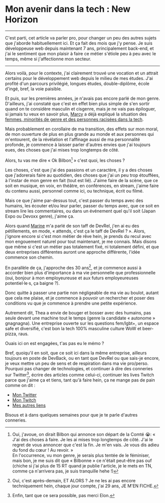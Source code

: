 # Mon avenir dans la tech : New Horizon

---

C'est parti, cet article va parler pro, pour changer un peu des autres
sujets que j'aborde habituellement ici. Et ça fait des mois que j'y pense. Je
suis développeuse web depuis maintenant 7 ans, principalement back-end, et j'ai
le sentiment que mon plaisir à faire ce métier s'étiole peu à peu avec le temps,
même si j'affectionne mon secteur.

---

Alors voilà, pour le contexte, j'ai clairement trouvé une vocation et un
attrait certains pour le développement web depuis le milieu de mes études.
J'ai profité d'un parcours privilégié, longues études, double-diplôme, école
d'ingé, bref, la voie paisible.

Et puis, sur les premières années, je n'avais pas encore parlé de mon genre. 
D'ailleurs, j'ai constaté que c'est en effet bien plus simple de s'en sortir 
quand on te considère masculin et cisgenre, mais je ne vais pas épiloguer, 
si jamais tu veux en savoir plus, [Marcy](https://www.mercimarcy.com/) a 
déjà expliqué la situation des
[femmes, minorités de genre et des personnes racisées dans la tech](https://www.youtube.com/watch?v=6g0quTQqpr8).

Mais probablement en corollaire de ma transition, des effets sur mon moral, de
mon ouverture de plus en plus grande au monde et aux personnes qui m'entourent,
de la révélation et l'affinage aussi de ma personnalité profonde, je commence à
laisser parler d'autres envies que j'ai toujours eues, des choses que j'ai mises
trop longtemps de côté.

Alors, tu vas me dire « Ok Bilbon[^1] » c'est quoi, les choses ?

[^1]: Oui, j'avoue, on dirait Bilbon qui annonce son départ de la Comté 😭:
« J'ai des choses à faire. Je les ai mises trop longtemps de côté.
J'ai le regret de vous annoncer que c'est la fin. Je m'en vais. Je vous dis
adieu du fond du cœur ! Au revoir. » \
En l'occurrence, vu mon genre, je serais plus tentée de le féminiser,
mais bon, je me suis dit que « Bilbonne » ce n'était peut-être pas ouf (chiche
si j'ai plus de 15 RT quand je publie l'article, je le mets en TN, comme ça
n'arrivera pas, je suis tranquille hehe !)

Les choses, c'est que j'ai des passions et un caractère, il y a des choses 
que j'adorerais faire au quotidien, des choses que j'ai un peu trop 
étouffées, à l'instar de mon genre en fait (tout est lié). J'aime faire de 
la scène, que ce soit en musique, en voix, en théâtre, en conférences, en 
stream, j'aime faire du contenu aussi, personnel comme ici, ou technique, écrit
ou filmé.

Mais ce que j'aime par-dessus tout, c'est passer du temps avec des humains, 
les écouter et/ou leur parler, passer du temps avec, que ce soit en stream lire
les commentaires, ou dans un événement quel qu'il soit (Japan Expo ou Devoxx 
genre), j'aime ça.

Alors quand [Marine](https://twitter.com/mupsigraphy?s=20) m'a parlé de son taff
de DevRel, j'en ai eu des pétillements, en mode, « attends, c'est ça le taff de 
DevRel ? ». Alors, j'ignore encore si c'est mon métier de rêve hein, je 
prends du recul avec mon engouement naturel pour tout maintenant, je me 
connais. Mais disons que même si c'est un métier pas totalement fixé, ni 
totalement défini, et que deux entreprises différentes auront une approche 
différente, l'idée commence son chemin.

En parallèle de ça, j'approche des 30 ans[^2], et je commence aussi à accorder 
bien plus d'importance à ma vie personnelle que professionnelle (oui, bonjour à
mon employeureuse et aux futurs employeureuses potentiel·le·s, ça baigne ?).

[^2]: Oui, c'est après-demain, ET ALORS ? Je ne les ai pas encore techniquement
hein, chaque jour compte, j'ai 29 ans, JE M'EN FICHE.

Donc quitte à passer une partie non négligeable de ma vie au boulot, autant 
que cela me plaise, et je commence à pouvoir un rechercher et poser des
conditions vu que je commence à prendre une petite expérience.

Autrement dit, Thea a envie de bouger et bosser avec des humains, pas seule 
devant une machine tout le temps (genre la candidate « autonome » 
gnagnagna). 
Une entreprise ouverte sur les questions fem/lgbt+, un espace safe et 
diversifié, c'est bon la tech 100% masculine culture WoW et beer-pizza, raus.

Ouais ici on est engagées, t'as pas eu le mémo ?

Bref, quoiqu'il en soit, que ce soit ici dans la même entreprise, ailleurs
toujours en poste de DevBack, ou en tant que DevRel ou que sais-je encore, je 
veux mettre un peu de sens et de respiration dans ma vie pro/perso. 
Pourquoi pas changer de technologies, et continuer à dire des conneries sur 
Twitter[^3], écrire des articles comme celui-ci, continuer les lives Twitch 
parce que j'aime ça et tiens, tant qu'à faire hein, ça ne mange pas de pain 
comme on dit :

- [Mon Twitter](https://twitter.com/thea_cake)
- [Mon Twitch](https://www.twitch.tv/thea_cupcake)
- [Mes autres liens](https://bento.me/thea)

Bisous et à dans quelques semaines pour que je te parle d'autres conneries.

[^3]: Enfin, tant que ce sera possible, pas merci Elon.
